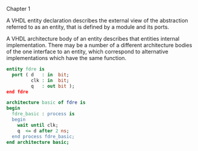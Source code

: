 Chapter 1

A VHDL entity declaration describes the external view of the abstraction
referred to as an entity, that is defined by a module and its ports.

A VHDL architecture body of an entity describes that entities internal
implementation.  There may be a number of a different architecture bodies of the
one interface to an entity, which correspond to alternative implementations
which have the same function.

```vhdl
entity fdre is
  port ( d   : in  bit;
         clk : in  bit;
         q   : out bit );
end fdre

architecture basic of fdre is
begin
  fdre_basic : process is
  begin
    wait until clk;
    q  <= d after 2 ns;
  end process fdre_basic;
end architecture basic;

```

